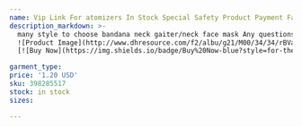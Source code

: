 ```yaml
---
name: Vip Link For atomizers In Stock Special Safety Product Payment Factory Direct Health
description_markdown: >-
  many style to choose bandana neck gaiter/neck face mask Any questions, welcome to ask me
  ![Product Image](http://www.dhresource.com/f2/albu/g21/M00/34/34/rBVaqmGCNx-AIUt4AAETEMxlSmo166.jpg)
  [![Buy Now](https://img.shields.io/badge/Buy%20Now-blue?style=for-the-badge&logo=none)](https://www.jdoqocy.com/click-100820740-14451685?url=http%3A%2F%2Fwww.dhgate.com%2Fproduct%2F2017-new-arrival-makeup-brushes-kylie-makeup%2F398285517.html)

garment_type:
price: '1.20 USD'
sku: 398285517
stock: in stock
sizes:

---
```

